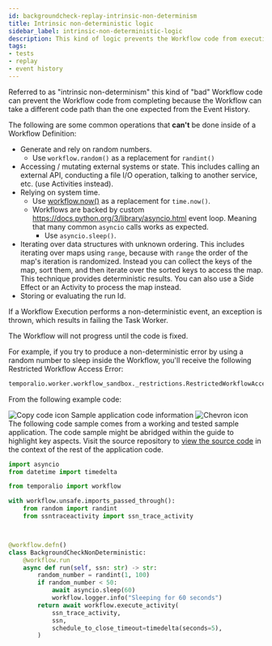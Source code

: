 ```yaml
---
id: backgroundcheck-replay-intrinsic-non-determinism
title: Intrinsic non-deterministic logic
sidebar_label: intrinsic-non-deterministic-logic
description: This kind of logic prevents the Workflow code from executing to completion because the Workflow can take a different code path than the one expected from the Event History.
tags:
- tests
- replay
- event history
---
```


<!-- DO NOT EDIT THIS FILE DIRECTLY.
THIS FILE IS GENERATED from https://github.com/temporalio/documentation-samples-python/blob/replay-tests/backgroundcheck_replay/backgroundcheck_non_deterministic_code_dacx.py. -->

Referred to as "intrinsic non-determinism" this kind of "bad" Workflow code can prevent the Workflow code from completing because the Workflow can take a different code path than the one expected from the Event History.

The following are some common operations that **can't** be done inside of a Workflow Definition:

- Generate and rely on random numbers.
  - Use `workflow.random()` as a replacement for `randint()`
- Accessing / mutating external systems or state.
  This includes calling an external API, conducting a file I/O operation, talking to another service, etc. (use Activities instead).
- Relying on system time.
  - Use [workflow.now()](https://python.temporal.io/temporalio.workflow.html#now) as a replacement for `time.now()`.
  - Workflows are backed by custom https://docs.python.org/3/library/asyncio.html event loop. Meaning that many common `asyncio` calls works as expected.
    - Use `asyncio.sleep()`.
- Iterating over data structures with unknown ordering.
  This includes iterating over maps using `range`, because with `range` the order of the map's iteration is randomized.
  Instead you can collect the keys of the map, sort them, and then iterate over the sorted keys to access the map.
  This technique provides deterministic results.
  You can also use a Side Effect or an Activity to process the map instead.
- Storing or evaluating the run Id.

If a Workflow Execution performs a non-deterministic event, an exception is thrown, which results in failing the Task Worker.

The Workflow will not progress until the code is fixed.

For example, if you try to produce a non-deterministic error by using a random number to sleep inside the Workflow, you'll receive the following Restricted Workflow Access Error:

```python
temporalio.worker.workflow_sandbox._restrictions.RestrictedWorkflowAccessError:
```

From the following example code:

<div class="copycode-notice-container"><div class="copycode-notice"><img data-style="copycode-icon" src="/icons/copycode.png" alt="Copy code icon" /> Sample application code information <img id="i-4023987a-7e8d-428d-ac5b-d51a01791f9f" data-event="clickable-copycode-info" data-style="chevron-icon" src="/icons/chevron.png" alt="Chevron icon" /></div><div id="copycode-info-4023987a-7e8d-428d-ac5b-d51a01791f9f" class="copycode-info">The following code sample comes from a working and tested sample application. The code sample might be abridged within the guide to highlight key aspects. Visit the source repository to <a href="https://github.com/temporalio/documentation-samples-python/blob/replay-tests/backgroundcheck_replay/backgroundcheck_non_deterministic_code_dacx.py">view the source code</a> in the context of the rest of the application code.</div></div>

```python
import asyncio
from datetime import timedelta

from temporalio import workflow

with workflow.unsafe.imports_passed_through():
    from random import randint
    from ssntraceactivity import ssn_trace_activity



@workflow.defn()
class BackgroundCheckNonDeterministic:
    @workflow.run
    async def run(self, ssn: str) -> str:
        random_number = randint(1, 100)
        if random_number < 50:
            await asyncio.sleep(60)
            workflow.logger.info("Sleeping for 60 seconds")
        return await workflow.execute_activity(
            ssn_trace_activity,
            ssn,
            schedule_to_close_timeout=timedelta(seconds=5),
        )
```
